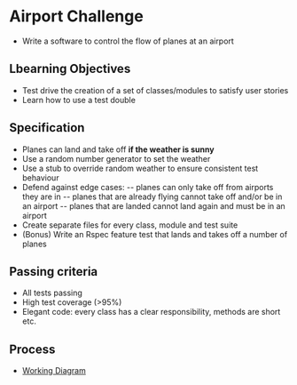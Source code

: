 # Airport Challenge
- Write a software to control the flow of planes at an airport

## Lbearning Objectives
- Test drive the creation of a set of classes/modules to satisfy user stories
- Learn how to use a test double 

## Specification
- Planes can land and take off **if the weather is sunny**
- Use a random number generator to set the weather
- Use a stub to override random weather to ensure consistent test behaviour
- Defend against edge cases:
-- planes can only take off from airports they are in 
-- planes that are already flying cannot take off and/or be in an airport
-- planes that are landed cannot land again and must be in an airport
- Create separate files for every class, module and test suite
- (Bonus) Write an Rspec feature test that lands and takes off a number of planes

## Passing criteria
- All tests passing
- High test coverage (>95%)
- Elegant code: every class has a clear responsibility, methods are short etc.

## Process
- [Working Diagram](https://miro.com/app/board/o9J_ldPBBp0=/)